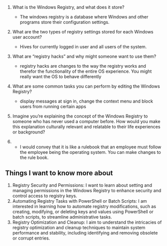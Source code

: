 1. What is the Windows Registry, and what does it store?
   * The windows registry is a database where Windows and other programs store their configuration settings. 
3. What are the two types of registry settings stored for each Windows user account?
   * Hives for currently logged in user and all users of the system.
4. What are “registry hacks” and why might someone want to use them?
   * registry hacks are changes to the way the registry works and therefor the functionality of the entire OS experience. You might really want the OS to behave differently
    
5. What are some common tasks you can perform by editing the Windows Registry?
   * display messages at sign in, change the context menu and block users from running certain apps
6. Imagine you’re explaining the concept of the Windows Registry to someone who has never used a computer before. How would you make this explanation culturally relevant and relatable to their life experiences or background?
7. * I would convey that it is like a rulebook that an employee must follow the employee being the operating system. You can make changes to the rule book.

## Things I want to know more about
1. Registry Security and Permissions: I want to learn about setting and managing permissions in the Windows Registry to enhance security and control access to registry keys.
2. Automating Registry Tasks with PowerShell or Batch Scripts: I am interested in learning how to automate registry modifications, such as creating, modifying, or deleting keys and values using PowerShell or batch scripts, to streamline administrative tasks.
3. Registry Optimization and Cleanup: I aim to understand the intricacies of registry optimization and cleanup techniques to maintain system performance and stability, including identifying and removing obsolete or corrupt entries.
